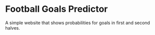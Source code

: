 # Football Goals Predictor

A simple website that shows probabilities for goals in first and second halves.